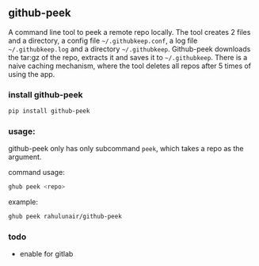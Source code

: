 ## github-peek

A command line tool to peek a remote repo locally. The tool creates 2 files and a directory,
a config file `~/.githubkeep.conf`, a log file `~/.githubkeep.log` and a directory `~/.githubkeep`.
Github-peek downloads the tar:gz of the repo, extracts it and saves it to `~/.githubkeep`. There is
a naive caching mechanism, where the tool deletes all repos after 5 times of using the app.

### install github-peek

```bash
pip install github-peek
```

### usage:

github-peek only has only subcommand `peek`, which takes a repo as the argument.


command usage:

```bash
ghub peek <repo>
```

example:

```bash
ghub peek rahulunair/github-peek
```

### todo

- enable for gitlab


